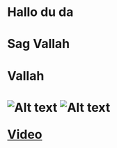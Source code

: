 # Hallo du da
<h1>Sag Vallah<h1>
<h1>Vallah<h1>
<image src="https://i.pinimg.com/originals/b0/72/3c/b0723c75349b400ef5e96108f8d970ec.jpg" alt="Alt text"/>
 <image src="https://i.imgur.com/X6QOkPI.png" alt="Alt text"/>

<a href="https://www.youtube.com/watch?v=dQw4w9WgXcQ">Video</a>

